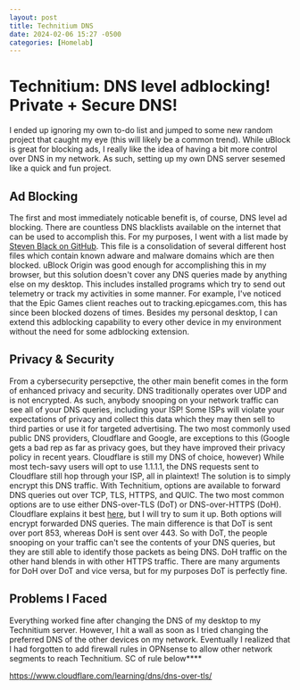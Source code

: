 ```yaml
---
layout: post
title: Technitium DNS
date: 2024-02-06 15:27 -0500
categories: [Homelab]
---
```


# Technitium: DNS level adblocking! Private + Secure DNS!

I ended up ignoring my own to-do list and jumped to some new random project that caught my eye (this will likely be a common trend). While uBlock is great for blocking ads, I really like the idea of having a bit more control over DNS in my network. As such, setting up my own DNS server sesemed like a quick and fun project. 

## Ad Blocking
The first and most immediately noticable benefit is, of course, DNS level ad blocking. There are countless DNS blacklists available on the internet that can be used to accomplish this. For my purposes, I went with a list made by [Steven Black on GitHub](https://raw.githubusercontent.com/StevenBlack/hosts/master/hosts). This file is a consolidation of several different host files which contain known adware and malware domains which are then blocked. uBlock Origin was good enough for accomplishing this in my browser, but this solution doesn't cover any DNS queries made by anything else on my desktop. This includes installed programs which try to send out telemetry or track my activities in some manner. For example, I've noticed that the Epic Games client reaches out to tracking.epicgames.com, this has since been blocked dozens of times. Besides my personal desktop, I can extend this adblocking capability to every other device in my environment without the need for some adblocking extension. 

## Privacy & Security
From a cybersecurity persepctive, the other main benefit comes in the form of enhanced privacy and security. DNS traditionally operates over UDP and is not encrypted. As such, anybody snooping on your network traffic can see all of your DNS queries, including your ISP! Some ISPs will violate your expectations of privacy and collect this data which they may then sell to third parties or use it for targeted advertising. The two most commonly used public DNS providers, Cloudflare and Google, are exceptions to this (Google gets a bad rep as far as privacy goes, but they have improved their privacy policy in recent years. Cloudflare is still my DNS of choice, however)
While most tech-savy users will opt to use 1.1.1.1, the DNS requests sent to Cloudflare still hop through your ISP, all in plaintext! The solution is to simply encrypt this DNS traffic. With Technitium, options are available to forward DNS queries out over TCP, TLS, HTTPS, and QUIC. The two most common options are to use either DNS-over-TLS (DoT) or DNS-over-HTTPS (DoH). Cloudflare explains it best [here](https://www.cloudflare.com/learning/dns/dns-over-tls/#:~:text=DNS%20over%20HTTPS%2C%20or%20DoH,forge%20or%20alter%20DNS%20traffic.), but I will try to sum it up. Both options will encrypt forwarded DNS queries. The main difference is that DoT is sent over port 853, whereas DoH is sent over 443. So with DoT, the people snooping on your traffic can't see the contents of your DNS queries, but they are still able to identify those packets as being DNS. DoH traffic on the other hand blends in with other HTTPS traffic. There are many arguments for DoH over DoT and vice versa, but for my purposes DoT is perfectly fine.


## Problems I Faced
Everything worked fine after changing the DNS of my desktop to my Technitium server. However, I hit a wall as soon as I tried changing the preferred DNS of the other devices on my network. Eventually I realized that I had forgotten to add firewall rules in OPNsense to allow other network segments to reach Technitium. SC of rule below****


https://www.cloudflare.com/learning/dns/dns-over-tls/